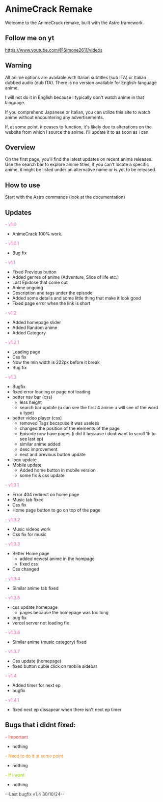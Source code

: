 # AnimeCrack Remake

Welcome to the AnimeCrack remake, built with the Astro framework.

## Follow me on yt

https://www.youtube.com/@Simone2611/videos

## Warning

All anime options are available with Italian subtitles (sub ITA) or Italian dubbed audio (dub ITA). There is no version available for English-language anime.

I will not do it in English because I typically don't watch anime in that language.

If you comprehend Japanese or Italian, you can utilize this site to watch anime without encountering any advertisements.

If, at some point, it ceases to function, it's likely due to alterations on the website from which I source the anime. I'll update it to as soon as i can.

## Overview

On the first page, you'll find the latest updates on recent anime releases. Use the search bar to explore anime titles, if you can't locate a specific anime, it might be listed under an alternative name or is yet to be released.

## How to use

Start with the Astro commands (look at the documentation)

## Updates

<span style="color: #FF69B4;">- v1.0 </span>

- AnimeCrack 100% work.

<span style="color: #FF69B4;">- v1.0.1 </span>

- Bug fix

<span style="color: #FF69B4;">- v1.1 </span>

- Fixed Previous button
- Added genres of anime (Adventure, Slice of life etc.)
- Last Epidose that come out
- Anime ongoing
- Description and tags under the episode
- Added some details and some little thing that make it look good
- Fixed page error when the link is short

<span style="color: #FF69B4;">- v1.2 </span>

- Added homepage slider
- Added Random anime
- Added Category

<span style="color: #FF69B4;">- v1.2.1</span>

- Loading page
- Css fix
- Now the min width is 222px before it break
- Bug fix

<span style="color: #FF69B4;">- v1.3 </span>

- Bugfix
- fixed error loading or page not loading
- better nav bar (css)
  - less height
  - search bar update (u can see the first 4 anime u will see of the word u type)
- better video player (css)
  - removed Tags becacuse it was useless
  - changed the position of the elements of the page
  - Episode now have pages (i did it because i dont want to scroll 1h to see last ep)
  - similar anime added
  - desc improvement
  - next and previous button update
- logo update
- Mobile update
  - Added home button in mobile version
  - some fix & css update

<span style="color: #FF69B4;">- v1.3.1 </span>

- Error 404 redirect on home page
- Music tab fixed
- Css fix
- Home page button to go on top of the page

<span style="color: #FF69B4;">- v1.3.2 </span>

- Music videos work
- Css fix for music

<span style="color: #FF69B4;">- v1.3.3 </span>

- Better Home page
  - added newest anime in the hompage
  - fixed css
- Css changed

<span style="color: #FF69B4;">- v1.3.4 </span>

- Similar anime tab fixed

<span style="color: #FF69B4;">- v1.3.5 </span>

- css update homepage
  - pages because the homepage was too long
- bug fix
- vercel server not loading fix

<span style="color: #FF69B4;">- v1.3.6 </span>

- Similar anime (music category) fixed

<span style="color: #FF69B4;">- v1.3.7 </span>

- Css update (homepage)
- fixed button duble click on mobile sidebar

<span style="color: #FF69B4;">- v1.4 </span>

- Added timer for next ep
- bugfix

<span style="color: #FF69B4;">- v1.4.1 </span>

- fixed next ep dissapear when there isn't next ep timer

## Bugs that i didnt fixed:

<span style="color: #f44336;">- Important </span>

- nothing

<span style="color: #f49536;">- Need to do it at some point </span>

- nothing

<span style="color: #8fce00;">- If i want </span>

- nothing

<span style="color: #444444;">--Last bugfix v1.4 30/10/24--</span>
